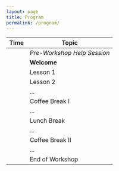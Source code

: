 ```yaml
---
layout: page
title: Program
permalink: /program/
---
```



|Time|Topic|
|---|---|
||_Pre-Workshop Help Session_|
||**Welcome**|
||Lesson 1|
||Lesson 2|
||...|
||Coffee Break I|
||...|
||Lunch Break|
||...|
||Coffee Break II|
||...|
||End of Workshop|